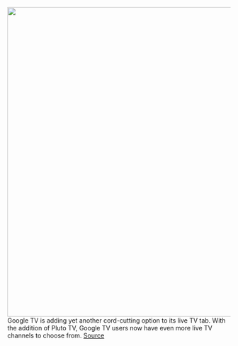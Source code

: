 <img src='https://cdn.vox-cdn.com/thumbor/yAnINFEBRgJedL5TL8NYqbSIi8E=/0x0:937x527/1200x800/filters:focal(395x190:543x338)/cdn.vox-cdn.com/uploads/chorus_image/image/70235774/image002__1_.0.png' width='700px' /><br/>
Google TV is adding yet another cord-cutting option to its live TV tab. With the addition of Pluto TV, Google TV users now have even more live TV channels to choose from.
<a href='https://www.theverge.com/2021/12/6/22820622/google-tv-pluto-live-tab'> Source <a/>